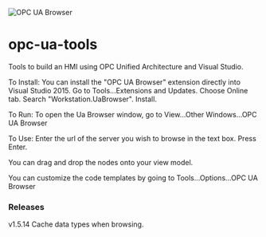 ![OPC UA Browser][1]

# opc-ua-tools
Tools to build an HMI using OPC Unified Architecture and Visual Studio.

To Install:
You can install the "OPC UA Browser" extension directly into Visual Studio 2015. Go to Tools...Extensions and Updates.  Choose Online tab. Search "Workstation.UaBrowser". Install.

To Run:
To open the Ua Browser window, go to View...Other Windows...OPC UA Browser

To Use:
Enter the url of the server you wish to browse in the text box. Press Enter.

You can drag and drop the nodes onto your view model.

You can customize the code templates by going to Tools...Options...OPC UA Browser

### Releases

v1.5.14 Cache data types when browsing. 

[1]: UaBrowser.png
